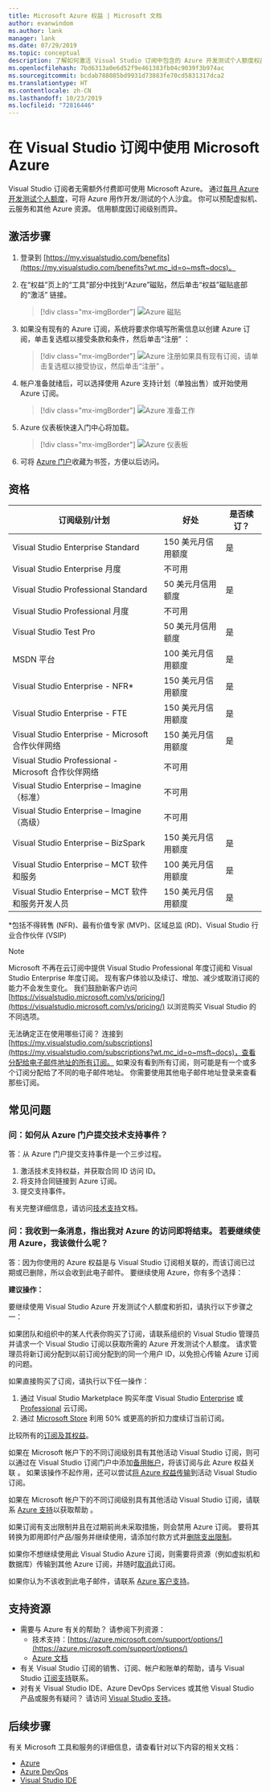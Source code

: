 ```yaml
---
title: Microsoft Azure 权益 | Microsoft 文档
author: evanwindom
ms.author: lank
manager: lank
ms.date: 07/29/2019
ms.topic: conceptual
description: 了解如何激活 Visual Studio 订阅中包含的 Azure 开发测试个人额度权益。
ms.openlocfilehash: 7bd6313a0e6d52f9e461383fb04c9039f3b974ac
ms.sourcegitcommit: bcdab788085bd9931d73883fe70cd5831317dca2
ms.translationtype: HT
ms.contentlocale: zh-CN
ms.lasthandoff: 10/23/2019
ms.locfileid: "72816446"
---
```

# <a name="use-microsoft-azure-in-visual-studio-subscriptions"></a>在 Visual Studio 订阅中使用 Microsoft Azure
Visual Studio 订阅者无需额外付费即可使用 Microsoft Azure。  通过[每月 Azure 开发测试个人额度](https://azure.microsoft.com/pricing/member-offers/msdn-benefits-details/)，可将 Azure 用作开发/测试的个人沙盒。  你可以预配虚拟机、云服务和其他 Azure 资源。  信用额度因订阅级别而异。

## <a name="activation-steps"></a>激活步骤
1. 登录到 [https://my.visualstudio.com/benefits](https://my.visualstudio.com/benefits?wt.mc_id=o~msft~docs)。

2. 在“权益”页上的“工具”部分中找到“Azure”磁贴，然后单击“权益”磁贴底部的“激活”  链接。
   > [!div class="mx-imgBorder"]
   > ![Azure 磁贴](_img/vs-azure/vs-azure-tile.png)

3. 如果没有现有的 Azure 订阅，系统将要求你填写所需信息以创建 Azure 订阅，单击复选框以接受条款和条件，然后单击“注册”  ：
   > [!div class="mx-imgBorder"]
   > ![Azure 注册](_img/vs-azure/vs-azure-sign-up-cropped.png)如果具有现有订阅，请单击复选框以接受协议，然后单击“注册”  。

4. 帐户准备就绪后，可以选择使用 Azure 支持计划（单独出售）或开始使用 Azure 订阅。
   > [!div class="mx-imgBorder"]
   > ![Azure 准备工作](_img/vs-azure/vs-azure-getting-ready-cropped.png)

5. Azure 仪表板快速入门中心将加载。  
   > [!div class="mx-imgBorder"]
   > ![Azure 仪表板](_img/vs-azure/vs-azure-dashboard-quickstart.png) 

6. 可将 [Azure 门户](https://portal.azure.com)收藏为书签，方便以后访问。


## <a name="eligibility"></a>资格
|                 订阅级别/计划                 |           好处           |                         是否续订？                          |
|--------------------------------------------------------------|-----------------------------|-------------------------------------------------------------|
|              Visual Studio Enterprise Standard               |     150 美元月信用额度     |                             是                             ||
|               Visual Studio Enterprise 月度               |        不可用        |                                                             |
|             Visual Studio Professional Standard              |     50 美元月信用额度      |                             是
|              Visual Studio Professional 月度              |        不可用        |                                                             |
|                    Visual Studio Test Pro                    |     50 美元月信用额度      |                             是                             |
|                        MSDN 平台                        |     100 美元月信用额度     |                             是                             |
|               Visual Studio Enterprise - NFR\*               |     150 美元月信用额度     |                             是                             |
|                Visual Studio Enterprise - FTE                |     150 美元月信用额度     |                             是                             |
|     Visual Studio Enterprise - Microsoft 合作伙伴网络     |     150 美元月信用额度     |                             是                             |
|    Visual Studio Professional - Microsoft 合作伙伴网络    |        不可用        |                                                             |
|        Visual Studio Enterprise – Imagine（标准）         |        不可用        |                                                             |
|         Visual Studio Enterprise – Imagine（高级）         |        不可用        |                                                             |
|             Visual Studio Enterprise – BizSpark              |     150 美元月信用额度     |                             是                             |
|      Visual Studio Enterprise – MCT 软件和服务      |     100 美元月信用额度     |                             是                             |
| Visual Studio Enterprise – MCT 软件和服务开发人员 |     150 美元月信用额度     |                             是                             |

*包括不得转售 (NFR)、最有价值专家 (MVP)、区域总监 (RD)、Visual Studio 行业合作伙伴 (VSIP)

> [!NOTE]
> Microsoft 不再在云订阅中提供 Visual Studio Professional 年度订阅和 Visual Studio Enterprise 年度订阅。 现有客户体验以及续订、增加、减少或取消订阅的能力不会发生变化。 我们鼓励新客户访问 [https://visualstudio.microsoft.com/vs/pricing/](https://visualstudio.microsoft.com/vs/pricing/) 以浏览购买 Visual Studio 的不同选项。

无法确定正在使用哪些订阅？  连接到 [https://my.visualstudio.com/subscriptions](https://my.visualstudio.com/subscriptions?wt.mc_id=o~msft~docs)，查看分配给电子邮件地址的所有订阅。 如果没有看到所有订阅，则可能是有一个或多个订阅分配给了不同的电子邮件地址。  你需要使用其他电子邮件地址登录来查看那些订阅。

## <a name="frequently-asked-questions"></a>常见问题
### <a name="q-how-do-i-submit-a-technical-support-incident-from-within-the-azure-portal"></a>问：如何从 Azure 门户提交技术支持事件？
答：从 Azure 门户提交支持事件是一个三步过程。
1. 激活技术支持权益，并获取合同 ID 访问 ID。
2. 将支持合同链接到 Azure 订阅。
3. 提交支持事件。

有关完整详细信息，请访问[技术支持](vs-tech-support.md)文档。

### <a name="q-ive-received-a-message-stating-that-my-access-to-azure-will-end-soon--what-can-i-do-to-continue-using-azure"></a>问：我收到一条消息，指出我对 Azure 的访问即将结束。  若要继续使用 Azure，我该做什么呢？
答：因为你使用的 Azure 权益是与 Visual Studio 订阅相关联的，而该订阅已过期或已删除，所以会收到此电子邮件。  要继续使用 Azure，你有多个选择：

**建议操作：**

要继续使用 Visual Studio Azure 开发测试个人额度和折扣，请执行以下步骤之一：

如果团队和组织中的某人代表你购买了订阅，请联系组织的 Visual Studio 管理员并请求一个 Visual Studio 订阅以获取所需的 Azure 开发测试个人额度。   请求管理员将新订阅分配到以前订阅分配到的同一个用户 ID，以免担心传输 Azure 订阅的问题。

如果直接购买了订阅，请执行以下任一操作：
1. 通过 Visual Studio Marketplace 购买年度 Visual Studio [Enterprise](https://marketplace.visualstudio.com/items?itemName=ms.vs-enterprise-annual) 或 [Professional](https://marketplace.visualstudio.com/items?itemName=ms.vs-professional-annual) 云订阅。
2. 通过 [Microsoft Store](https://www.microsoft.com/en-us/search/result.aspx?q=visual+studio+subscription) 利用 50% 或更高的折扣力度续订当前订阅。

比较所有的[订阅及其权益](https://visualstudio.microsoft.com/vs/pricing/)。

如果在 Microsoft 帐户下的不同订阅级别具有其他活动 Visual Studio 订阅，则可以通过在 Visual Studio 订阅门户中添加[备用帐户](manage-vs-subscriptions.md#linking-my-subscription-to-existing-azure-devops-services-or-azure-subscriptions)，将该订阅与此 Azure 权益关联  。 如果该操作不起作用，还可以尝试[将 Azure 权益传输](/azure/billing/billing-subscription-transfer/)到活动 Visual Studio 订阅。

如果在 Microsoft 帐户下的不同订阅级别具有其他活动 Visual Studio 订阅，请联系 [Azure 支持](https://portal.azure.com/#blade/Microsoft_Azure_Support/HelpAndSupportBlade)以获取帮助  。

如果订阅有支出限制并且在过期前尚未采取措施，则会禁用 Azure 订阅。 要将其转换为即用即付产品/服务并继续使用，请添加付款方式并[删除支出限制](/azure/billing/billing-spending-limit/)。

如果你不想继续使用此 Visual Studio Azure 订阅，则需要将资源（例如虚拟机和数据库）传输到其他 Azure 订阅，并随时[取消](https://azure.microsoft.com/support/cancel-account/)此订阅。

如果你认为不该收到此电子邮件，请联系 [Azure 客户支持](https://portal.azure.com/#blade/Microsoft_Azure_Support/HelpAndSupportBlade)。

## <a name="support-resources"></a>支持资源
- 需要与 Azure 有关的帮助？  请参阅下列资源：
  - 技术支持：[https://azure.microsoft.com/support/options/](https://azure.microsoft.com/support/options/)
  - [Azure 文档](/azure/)
- 有关 Visual Studio 订阅的销售、订阅、帐户和账单的帮助，请与 Visual Studio [订阅支持](https://visualstudio.microsoft.com/subscriptions/support/)联系。
- 对有关 Visual Studio IDE、Azure DevOps Services 或其他 Visual Studio 产品或服务有疑问？  请访问 [Visual Studio 支持](https://visualstudio.microsoft.com/support/)。

## <a name="next-steps"></a>后续步骤
有关 Microsoft 工具和服务的详细信息，请查看针对以下内容的相关文档：
- [Azure](/azure/)
- [Azure DevOps](/azure/devops/)
- [Visual Studio IDE](/visualstudio/)